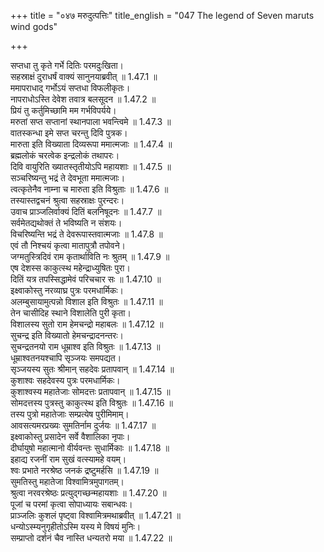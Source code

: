 +++
title = "०४७ मरुदुत्पत्तिः"
title_english = "047 The legend of Seven maruts wind gods"

+++

सप्तधा तु कृते गर्भे दितिः परमदुःखिता।  
सहस्राक्षं दुराधर्षं वाक्यं सानुनयाब्रवीत् ॥ 1.47.1 ॥   
ममापराधाद् गर्भोऽयं सप्तधा विफलीकृतः।  
नापराधोऽस्ति देवेश तवात्र बलसूदन ॥ 1.47.2 ॥   
प्रियं तु कर्तुमिच्छामि मम गर्भविपर्यये।  
मरुतां सप्त सप्तानां स्थानपाला भवन्त्विमे ॥ 1.47.3 ॥   
वातस्कन्धा इमे सप्त चरन्तु दिवि पुत्रक।  
मारुता इति विख्याता दिव्यरूपा ममात्मजाः ॥ 1.47.4 ॥   
ब्रह्मलोकं चरत्वेक इन्द्रलोकं तथापरः।  
दिवि वायुरिति ख्यातस्तृतीयोऽपि महायशाः ॥ 1.47.5 ॥   
सञ्चरिष्यन्तु भद्रं ते देवभूता ममात्मजाः।  
त्वत्कृतेनैव नाम्ना च मारुता इति विश्रुताः ॥ 1.47.6 ॥   
तस्यास्तद्वचनं श्रुत्वा सहस्राक्षः पुरन्दरः।  
उवाच प्राञ्जलिर्वाक्यं दितिं बलनिषूदनः ॥ 1.47.7 ॥   
सर्वमेतद्यथोक्तं ते भविष्यति न संशयः।  
विचरिष्यन्ति भद्रं ते देवरूपास्तवात्मजाः ॥ 1.47.8 ॥   
एवं तौ निश्चयं कृत्वा मातापुत्रौ तपोवने।  
जग्मतुस्त्रिदिवं राम कृतार्थाविति नः श्रुतम् ॥ 1.47.9 ॥   
एष देशस्स काकुत्स्थ महेन्द्राध्युषितः पुरा।  
दितिं यत्र तपस्सिद्धामेवं परिचचार सः ॥ 1.47.10 ॥   
इक्ष्वाकोस्तु नरव्याघ्र पुत्रः परमधार्मिकः।  
अलम्बुसायामुत्पन्नो विशाल इति विश्रुतः ॥ 1.47.11 ॥   
तेन चासीदिह स्थाने विशालेति पुरी कृता।  
विशालस्य सुतो राम हेमचन्द्रो महाबलः ॥ 1.47.12 ॥   
सुचन्द्र इति विख्यातो हेमचन्द्रादनन्तरः।  
सुचन्द्रतनयो राम धूम्राश्व इति विश्रुतः ॥ 1.47.13 ॥   
धूम्राश्वतनयश्चापि सृञ्जयः समपद्यत।  
सृञ्जयस्य सुतः श्रीमान् सहदेवः प्रतापवान् ॥ 1.47.14 ॥   
कुशाश्वः सहदेवस्य पुत्रः परमधार्मिकः।  
कुशाश्वस्य महातेजाः सोमदत्तः प्रतापवान् ॥ 1.47.15 ॥   
सोमदत्तस्य पुत्रस्तु काकुत्स्थ इति विश्रुतः ॥ 1.47.16 ॥   
तस्य पुत्रो महातेजाः सम्प्रत्येष पुरीमिमाम्।  
आवसत्यमरप्रख्यः सुमतिर्नाम दुर्जयः ॥ 1.47.17 ॥   
इक्ष्वाकोस्तु प्रसादेन सर्वे वैशालिका नृपाः।  
दीर्घायुषो महात्मानो वीर्यवन्तः सुधार्मिकाः ॥ 1.47.18 ॥   
इहाद्य रजनीं राम सुखं वत्स्यामहे वयम्।  
श्वः प्रभाते नरश्रेष्ठ जनकं द्रष्टुमर्हसि ॥ 1.47.19 ॥   
सुमतिस्तु महातेजा विश्वामित्रमुपागतम्।  
श्रुत्वा नरवरश्रेष्ठः प्रत्युद्गच्छन्महायशाः ॥ 1.47.20 ॥   
पूजां च परमां कृत्वा सोपाध्यायः सबान्धवः।  
प्राञ्जलिः कुशलं पृष्ट्वा विश्वामित्रमथाब्रवीत् ॥ 1.47.21 ॥   
धन्योऽस्म्यनुगृहीतोऽस्मि यस्य मे विषयं मुनिः।  
सम्प्राप्तो दर्शनं चैव नास्ति धन्यतरो मया ॥ 1.47.22 ॥   
